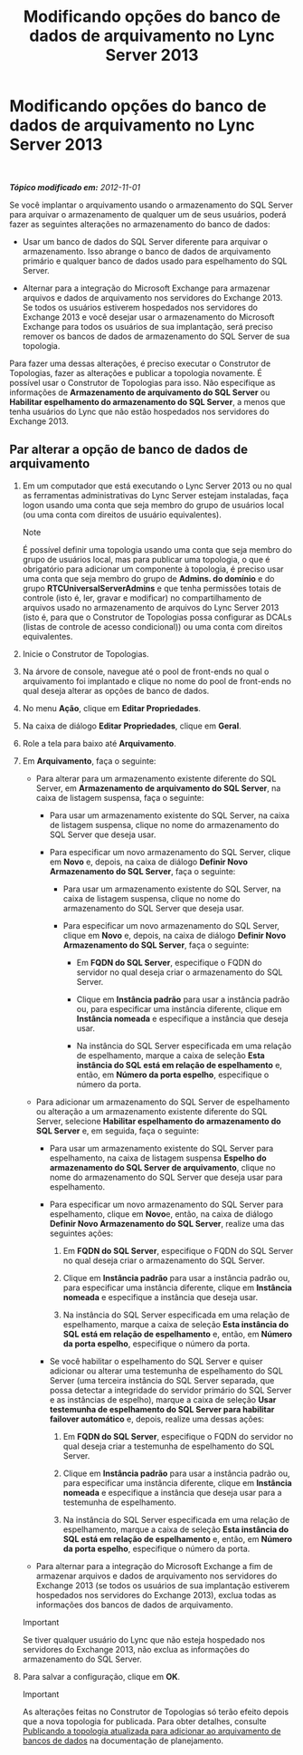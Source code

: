 ﻿---
title: Modificando opções do banco de dados de arquivamento no Lync Server 2013
TOCTitle: Modificando opções do banco de dados de arquivamento no Lync Server 2013
ms:assetid: 3775f09d-65b0-48bc-8a4d-d97bd0c3423c
ms:mtpsurl: https://technet.microsoft.com/pt-br/library/JJ204814(v=OCS.15)
ms:contentKeyID: 49306380
ms.date: 05/19/2016
mtps_version: v=OCS.15
ms.translationtype: HT
---

# Modificando opções do banco de dados de arquivamento no Lync Server 2013

 

_**Tópico modificado em:** 2012-11-01_

Se você implantar o arquivamento usando o armazenamento do SQL Server para arquivar o armazenamento de qualquer um de seus usuários, poderá fazer as seguintes alterações no armazenamento do banco de dados:

  - Usar um banco de dados do SQL Server diferente para arquivar o armazenamento. Isso abrange o banco de dados de arquivamento primário e qualquer banco de dados usado para espelhamento do SQL Server.

  - Alternar para a integração do Microsoft Exchange para armazenar arquivos e dados de arquivamento nos servidores do Exchange 2013. Se todos os usuários estiverem hospedados nos servidores do Exchange 2013 e você desejar usar o armazenamento do Microsoft Exchange para todos os usuários de sua implantação, será preciso remover os bancos de dados de armazenamento do SQL Server de sua topologia.

Para fazer uma dessas alterações, é preciso executar o Construtor de Topologias, fazer as alterações e publicar a topologia novamente. É possível usar o Construtor de Topologias para isso. Não especifique as informações de **Armazenamento de arquivamento do SQL Server** ou **Habilitar espelhamento do armazenamento do SQL Server**, a menos que tenha usuários do Lync que não estão hospedados nos servidores do Exchange 2013.

## Par alterar a opção de banco de dados de arquivamento

1.  Em um computador que está executando o Lync Server 2013 ou no qual as ferramentas administrativas do Lync Server estejam instaladas, faça logon usando uma conta que seja membro do grupo de usuários local (ou uma conta com direitos de usuário equivalentes).
    
    > [!note]  
    > É possível definir uma topologia usando uma conta que seja membro do grupo de usuários local, mas para publicar uma topologia, o que é obrigatório para adicionar um componente à topologia, é preciso usar uma conta que seja membro do grupo de <strong>Admins. do domínio</strong> e do grupo <strong>RTCUniversalServerAdmins</strong> e que tenha permissões totais de controle (isto é, ler, gravar e modificar) no compartilhamento de arquivos usado no armazenamento de arquivos do Lync Server 2013 (isto é, para que o Construtor de Topologias possa configurar as DCALs (listas de controle de acesso condicional)) ou uma conta com direitos equivalentes.

2.  Inicie o Construtor de Topologias.

3.  Na árvore de console, navegue até o pool de front-ends no qual o arquivamento foi implantado e clique no nome do pool de front-ends no qual deseja alterar as opções de banco de dados.

4.  No menu **Ação**, clique em **Editar Propriedades**.

5.  Na caixa de diálogo **Editar Propriedades**, clique em **Geral**.

6.  Role a tela para baixo até **Arquivamento**.

7.  Em **Arquivamento**, faça o seguinte:
    
      - Para alterar para um armazenamento existente diferente do SQL Server, em **Armazenamento de arquivamento do SQL Server**, na caixa de listagem suspensa, faça o seguinte:
        
          - Para usar um armazenamento existente do SQL Server, na caixa de listagem suspensa, clique no nome do armazenamento do SQL Server que deseja usar.
        
          - Para especificar um novo armazenamento do SQL Server, clique em **Novo** e, depois, na caixa de diálogo **Definir Novo Armazenamento do SQL Server**, faça o seguinte:
            
              - Para usar um armazenamento existente do SQL Server, na caixa de listagem suspensa, clique no nome do armazenamento do SQL Server que deseja usar.
            
              - Para especificar um novo armazenamento do SQL Server, clique em **Novo** e, depois, na caixa de diálogo **Definir Novo Armazenamento do SQL Server**, faça o seguinte:
                
                  - Em **FQDN do SQL Server**, especifique o FQDN do servidor no qual deseja criar o armazenamento do SQL Server.
                
                  - Clique em **Instância padrão** para usar a instância padrão ou, para especificar uma instância diferente, clique em **Instância nomeada** e especifique a instância que deseja usar.
                
                  - Na instância do SQL Server especificada em uma relação de espelhamento, marque a caixa de seleção **Esta instância do SQL está em relação de espelhamento** e, então, em **Número da porta espelho**, especifique o número da porta.
    
      - Para adicionar um armazenamento do SQL Server de espelhamento ou alteração a um armazenamento existente diferente do SQL Server, selecione **Habilitar espelhamento do armazenamento do SQL Server** e, em seguida, faça o seguinte:
        
          - Para usar um armazenamento existente do SQL Server para espelhamento, na caixa de listagem suspensa **Espelho do armazenamento do SQL Server de arquivamento**, clique no nome do armazenamento do SQL Server que deseja usar para espelhamento.
        
          - Para especificar um novo armazenamento do SQL Server para espelhamento, clique em **Novo**e, então, na caixa de diálogo **Definir Novo Armazenamento do SQL Server**, realize uma das seguintes ações:
            
            1.  Em **FQDN do SQL Server**, especifique o FQDN do SQL Server no qual deseja criar o armazenamento do SQL Server.
            
            2.  Clique em **Instância padrão** para usar a instância padrão ou, para especificar uma instância diferente, clique em **Instância nomeada** e especifique a instância que deseja usar.
            
            3.  Na instância do SQL Server especificada em uma relação de espelhamento, marque a caixa de seleção **Esta instância do SQL está em relação de espelhamento** e, então, em **Número da porta espelho**, especifique o número da porta.
        
          - Se você habilitar o espelhamento do SQL Server e quiser adicionar ou alterar uma testemunha de espelhamento do SQL Server (uma terceira instância do SQL Server separada, que possa detectar a integridade do servidor primário do SQL Server e as instâncias de espelho), marque a caixa de seleção **Usar testemunha de espelhamento do SQL Server para habilitar failover automático** e, depois, realize uma dessas ações:
            
            1.  Em **FQDN do SQL Server**, especifique o FQDN do servidor no qual deseja criar a testemunha de espelhamento do SQL Server.
            
            2.  Clique em **Instância padrão** para usar a instância padrão ou, para especificar uma instância diferente, clique em **Instância nomeada** e especifique a instância que deseja usar para a testemunha de espelhamento.
            
            3.  Na instância do SQL Server especificada em uma relação de espelhamento, marque a caixa de seleção **Esta instância do SQL está em relação de espelhamento** e, então, em **Número da porta espelho**, especifique o número da porta.
    
      - Para alternar para a integração do Microsoft Exchange a fim de armazenar arquivos e dados de arquivamento nos servidores do Exchange 2013 (se todos os usuários de sua implantação estiverem hospedados nos servidores do Exchange 2013), exclua todas as informações dos bancos de dados de arquivamento.
    
    > [!important]  
    > Se tiver qualquer usuário do Lync que não esteja hospedado nos servidores do Exchange 2013, não exclua as informações do armazenamento do SQL Server.

8.  Para salvar a configuração, clique em **OK**.
    
    > [!important]  
    > As alterações feitas no Construtor de Topologias só terão efeito depois que a nova topologia for publicada. Para obter detalhes, consulte <a href="lync-server-2013-publishing-the-updated-topology-to-add-archiving-databases.md">Publicando a topologia atualizada para adicionar ao arquivamento de bancos de dados</a> na documentação de planejamento.
